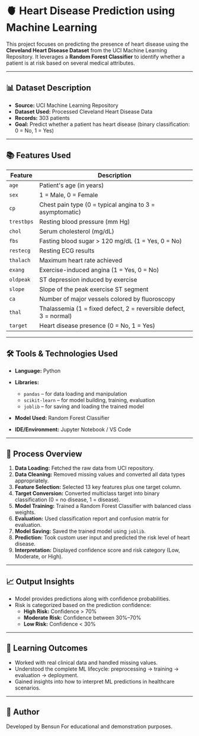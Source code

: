 # 🫀 Heart Disease Prediction using Machine Learning

This project focuses on predicting the presence of heart disease using the **Cleveland Heart Disease Dataset** from the UCI Machine Learning Repository. It leverages a **Random Forest Classifier** to identify whether a patient is at risk based on several medical attributes.

---

## 📊 Dataset Description

- **Source:** UCI Machine Learning Repository
- **Dataset Used:** Processed Cleveland Heart Disease Data
- **Records:** 303 patients
- **Goal:** Predict whether a patient has heart disease (binary classification: 0 = No, 1 = Yes)

---

## 📚 Features Used

| Feature     | Description |
|-------------|-------------|
| `age`       | Patient's age (in years) |
| `sex`       | 1 = Male, 0 = Female |
| `cp`        | Chest pain type (0 = typical angina to 3 = asymptomatic) |
| `trestbps`  | Resting blood pressure (mm Hg) |
| `chol`      | Serum cholesterol (mg/dL) |
| `fbs`       | Fasting blood sugar > 120 mg/dL (1 = Yes, 0 = No) |
| `restecg`   | Resting ECG results |
| `thalach`   | Maximum heart rate achieved |
| `exang`     | Exercise-induced angina (1 = Yes, 0 = No) |
| `oldpeak`   | ST depression induced by exercise |
| `slope`     | Slope of the peak exercise ST segment |
| `ca`        | Number of major vessels colored by fluoroscopy |
| `thal`      | Thalassemia (1 = fixed defect, 2 = reversible defect, 3 = normal) |
| `target`    | Heart disease presence (0 = No, 1 = Yes) |

---

## 🛠 Tools & Technologies Used

- **Language:** Python
- **Libraries:**  
  - `pandas` – for data loading and manipulation  
  - `scikit-learn` – for model building, training, evaluation  
  - `joblib` – for saving and loading the trained model  

- **Model Used:** Random Forest Classifier  
- **IDE/Environment:** Jupyter Notebook / VS Code

---

## 🧪 Process Overview

1. **Data Loading:** Fetched the raw data from UCI repository.
2. **Data Cleaning:** Removed missing values and converted all data types appropriately.
3. **Feature Selection:** Selected 13 key features plus one target column.
4. **Target Conversion:** Converted multiclass target into binary classification (0 = no disease, 1 = disease).
5. **Model Training:** Trained a Random Forest Classifier with balanced class weights.
6. **Evaluation:** Used classification report and confusion matrix for evaluation.
7. **Model Saving:** Saved the trained model using `joblib`.
8. **Prediction:** Took custom user input and predicted the risk level of heart disease.
9. **Interpretation:** Displayed confidence score and risk category (Low, Moderate, or High).

---

## 📈 Output Insights

- Model provides predictions along with confidence probabilities.
- Risk is categorized based on the prediction confidence:
  - **High Risk:** Confidence > 70%
  - **Moderate Risk:** Confidence between 30%–70%
  - **Low Risk:** Confidence < 30%

---


## 🧠 Learning Outcomes

- Worked with real clinical data and handled missing values.
- Understood the complete ML lifecycle: preprocessing → training → evaluation → deployment.
- Gained insights into how to interpret ML predictions in healthcare scenarios.

---

## 🧾 Author

Developed by Bensun
For educational and demonstration purposes.
